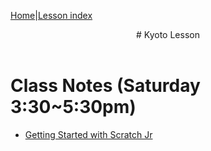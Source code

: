 [Home](https://kyoto-lesson.github.io/)|[Lesson index](../lessons)

<header>
# Kyoto Lesson
</header>

# Class Notes (Saturday 3:30~5:30pm)

* [Getting Started with Scratch Jr](./a_sat0330pm.html)
